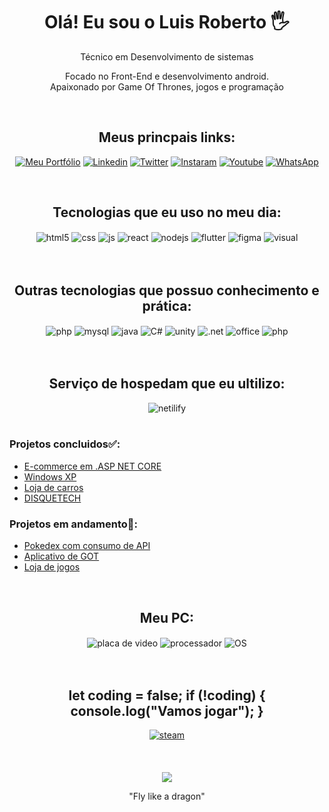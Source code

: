 <h1 align="center">Olá! Eu sou o Luis Roberto 🖐️</h1>

<p align="center">Técnico em Desenvolvimento de sistemas</p>
<p align="center">Focado no Front-End e desenvolvimento android.<br />
Apaixonado por Game Of Thrones, jogos e programação </p>

<br />

<div align ="center">
<h2> Meus princpais links:</h2>

[![Meu Portfólio](https://img.shields.io/badge/portifolio-000000?style=for-the-badge&logo=About.me&logoColor=white)]()
[![Linkedin](https://img.shields.io/badge/LinkedIn-0077B5?style=for-the-badge&logo=linkedin&logoColor=white)](https://www.linkedin.com/in/luis-roberto-cardoso-trindade-2852891b3/)
[![Twitter](https://img.shields.io/badge/Twitter-1DA1F2?style=for-the-badge&logo=twitter&logoColor=white)](https://instagram.com/https://x.com/Lu1sR_)
[![Instaram](https://img.shields.io/badge/Instagram-E4405F?style=for-the-badge&logo=instagram&logoColor=white)](https://www.instagram.com/lu1sr0b/)
[![Youtube](https://img.shields.io/badge/YouTube-FF0000?style=for-the-badge&logo=youtube&logoColor=white)](https://youtube.com/@luisroberto9723?si=viC-F0J8Q0cUZmst)
[![WhatsApp](https://img.shields.io/badge/WhatsApp-25D366?style=for-the-badge&logo=whatsapp&logoColor=white)](https://w.app/LR)
</div>

<br />

<div align="center">
<h2>Tecnologias que eu uso no meu dia:</h2>

<div style="display: inline_block">
  <img align="center" alt="html5" src="https://img.shields.io/badge/HTML5-E34F26?style=for-the-badge&logo=html5&logoColor=white" />
  <img align="center" alt="css" src="https://img.shields.io/badge/CSS3-1572B6?style=for-the-badge&logo=css3&logoColor=white" />
  <img align="center" alt="js" src="https://img.shields.io/badge/JavaScript-F7DF1E?style=for-the-badge&logo=javascript&logoColor=black" />
  <img align="center" alt="react" src="https://img.shields.io/badge/React-20232A?style=for-the-badge&logo=react&logoColor=61DAFB" />
  <img align="center" alt="nodejs" src="https://img.shields.io/badge/Node.js-43853D?style=for-the-badge&logo=node.js&logoColor=white" />
  <img align="center" alt="flutter" src="https://img.shields.io/badge/Flutter-02569B?style=for-the-badge&logo=flutter&logoColor=white" />
  <img align="center" alt="figma" src="https://img.shields.io/badge/Figma-F24E1E?style=for-the-badge&logo=figma&logoColor=white" />
  <img align="center" alt="visual" src="https://img.shields.io/badge/Visual_Studio_Code-0078D4?style=for-the-badge&logo=visual%20studio%20code&logoColor=white" />

</div><br/>
</div>

<br />

<div align="center">
<h2>Outras tecnologias que possuo conhecimento e prática:</h2> 

<div style="display: inline_block">
  <img align="center" alt="php" src="https://img.shields.io/badge/PHP-777BB4?style=for-the-badge&logo=php&logoColor=white" />
    <img align="center" alt="mysql" src="https://img.shields.io/badge/MySQL-00000F?style=for-the-badge&logo=mysql&logoColor=white" />
    <img align="center" alt="java" src="https://img.shields.io/badge/Java-ED8B00?style=for-the-badge&logo=openjdk&logoColor=white" />
    <img align="center" alt="C#" src="https://img.shields.io/badge/C%23-239120?style=for-the-badge&logo=c-sharp&logoColor=white" />
    <img align="center" alt="unity" src="https://img.shields.io/badge/Unity-100000?style=for-the-badge&logo=unity&logoColor=white" />
    <img align="center" alt=".net" src="https://img.shields.io/badge/.NET-5C2D91?style=for-the-badge&logo=.net&logoColor=white" />
    <img align="center" alt="office" src="https://img.shields.io/badge/Microsoft_Office-D83B01?style=for-the-badge&logo=microsoft-office&logoColor=white" />
    <img align="center" alt="php" src="https://img.shields.io/badge/PHP-777BB4?style=for-the-badge&logo=php&logoColor=white" />
</div><br/>
</div>

<br />
<div align ="center"style="display: inline_block">
<h2>Serviço de hospedam que eu ultilizo:</h2> 


  <img align="center" alt="netilify" src="https://img.shields.io/badge/Netlify-00C7B7?style=for-the-badge&logo=netlify&logoColor=white" />
</div><br/>

### Projetos concluidos✅:
- [E-commerce em .ASP NET CORE]()<br/>
- [Windows XP]()<br/>
- [Loja de carros]()<br/>
- [DISQUETECH]()<br/>


### Projetos em andamento🚧:
- [Pokedex com consumo de API]()<br/>
- [Aplicativo de GOT]()<br/>
- [Loja de jogos]()<br/>
<br />

<h2 align="center">Meu PC:</h2>
<div align ="center"style="display: inline_block">
  <img align="center" alt="placa de video" src="https://img.shields.io/badge/AMD-Radeon_RX_6600-ED1C24?style=for-the-badge&logo=amd&logoColor=white" />
    <img align="center" alt="processador" src="https://img.shields.io/badge/AMD-Ryzen_5_5600-ED1C24?style=for-the-badge&logo=amd&logoColor=white" />
    <img align="center" alt="OS" src="https://img.shields.io/badge/Windows_11-0078D6?style=for-the-badge&logo=windows&logoColor=white" />
</div><br/>
<br />

<div align ="center"></div>
<h2 align="center">let coding = false;
if (!coding) {
  console.log("Vamos jogar");
}
</h2>
<div align ="center"style="display: inline_block">
  <a href="https://steamcommunity.com/id/Lu1sR_/"> <img align="center" alt="steam" src="https://img.shields.io/badge/Steam-000000?style=for-the-badge&logo=steam&logoColor=white" /> </a>  
</div>
</div>

<br />
<br />
<br />

<div align="center">
  <img align= "center" src="https://i.pinimg.com/originals/8b/b1/e6/8bb1e6d5e8c6db2a45bb427b5ab52f04.gif"/>
  <p align="center"> "Fly like a dragon"</p>
</div>
